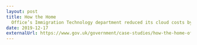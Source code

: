 ```yaml
---
layout: post
title: How the Home
  Office’s Immigration Technology department reduced its cloud costs by 40%
date: 2019-12-17
externalUrl: https://www.gov.uk/government/case-studies/how-the-home-offices-immigration-technology-department-reduced-its-cloud-costs-by-40
---
```

